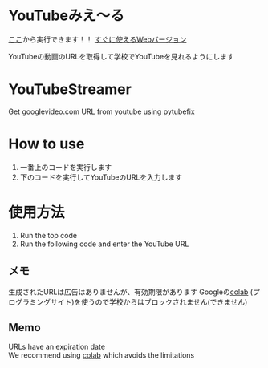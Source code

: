 # YouTubeみえ〜る
[ここ](https://colab.research.google.com/drive/1XF5SzrGc-YHJ0tEzzrMbkFpUNjDE7Veg?usp=sharing)から実行できます！！ [すぐに使えるWebバージョン](https://curesaba.pythonanywhere.com)

YouTubeの動画のURLを取得して学校でYouTubeを見れるようにします
# YouTubeStreamer
Get googlevideo.com URL from youtube using pytubefix
# How to use
1. 一番上のコードを実行します
2. 下のコードを実行してYouTubeのURLを入力します
# 使用方法
1. Run the top code
2. Run the following code and enter the YouTube URL
## メモ
生成されたURLは広告はありませんが、有効期限があります
Googleの[colab](https://colab.research.google.com) (プログラミングサイト)を使うので学校からはブロックされません(できません)
## Memo
URLs have an expiration date  
We recommend using [colab](https://colab.research.google.com) which avoids the limitations
